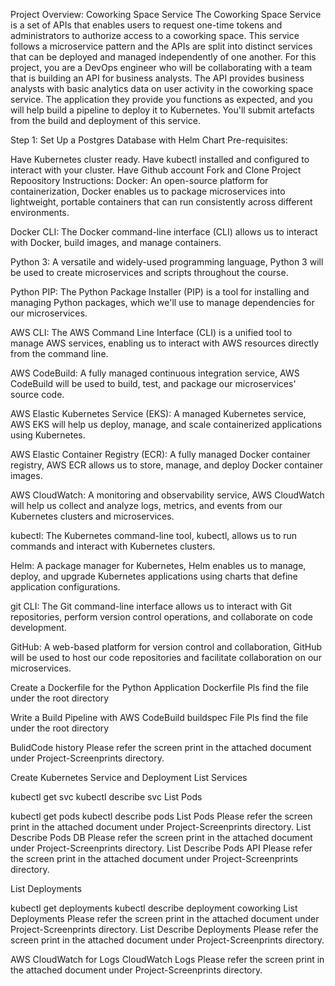 Project Overview: Coworking Space Service
The Coworking Space Service is a set of APIs that enables users to request one-time tokens and administrators to authorize access to a coworking space. This service follows a microservice pattern and the APIs are split into distinct services that can be deployed and managed independently of one another. For this project, you are a DevOps engineer who will be collaborating with a team that is building an API for business analysts. The API provides business analysts with basic analytics data on user activity in the coworking space service. The application they provide you functions as expected, and you will help build a pipeline to deploy it to Kubernetes. You'll submit artefacts from the build and deployment of this service.

Step 1: Set Up a Postgres Database with Helm Chart
Pre-requisites:

Have Kubernetes cluster ready.
Have kubectl installed and configured to interact with your cluster.
Have Github account
Fork and Clone Project Repoository
Instructions: Docker: An open-source platform for containerization, Docker enables us to package microservices into lightweight, portable containers that can run consistently across different environments.

Docker CLI: The Docker command-line interface (CLI) allows us to interact with Docker, build images, and manage containers.

Python 3: A versatile and widely-used programming language, Python 3 will be used to create microservices and scripts throughout the course.

Python PIP: The Python Package Installer (PIP) is a tool for installing and managing Python packages, which we'll use to manage dependencies for our microservices.

AWS CLI: The AWS Command Line Interface (CLI) is a unified tool to manage AWS services, enabling us to interact with AWS resources directly from the command line.

AWS CodeBuild: A fully managed continuous integration service, AWS CodeBuild will be used to build, test, and package our microservices' source code.

AWS Elastic Kubernetes Service (EKS): A managed Kubernetes service, AWS EKS will help us deploy, manage, and scale containerized applications using Kubernetes.

AWS Elastic Container Registry (ECR): A fully managed Docker container registry, AWS ECR allows us to store, manage, and deploy Docker container images.

AWS CloudWatch: A monitoring and observability service, AWS CloudWatch will help us collect and analyze logs, metrics, and events from our Kubernetes clusters and microservices.

kubectl: The Kubernetes command-line tool, kubectl, allows us to run commands and interact with Kubernetes clusters.

Helm: A package manager for Kubernetes, Helm enables us to manage, deploy, and upgrade Kubernetes applications using charts that define application configurations.

git CLI: The Git command-line interface allows us to interact with Git repositories, perform version control operations, and collaborate on code development.

GitHub: A web-based platform for version control and collaboration, GitHub will be used to host our code repositories and facilitate collaboration on our microservices.

Create a Dockerfile for the Python Application
Dockerfile Pls find the file under the root directory

Write a Build Pipeline with AWS CodeBuild
buildspec File Pls find the file under the root directory

BulidCode history Please refer the screen print in the attached document under Project-Screenprints directory.

Create Kubernetes Service and Deployment
List Services

kubectl get svc
kubectl describe svc
List Pods

kubectl get pods
kubectl describe pods
List Pods Please refer the screen print in the attached document under Project-Screenprints directory. List Describe Pods DB Please refer the screen print in the attached document under Project-Screenprints directory. List Describe Pods API Please refer the screen print in the attached document under Project-Screenprints directory.

List Deployments

kubectl get deployments
kubectl describe deployment coworking
List Deployments Please refer the screen print in the attached document under Project-Screenprints directory. List Describe Deployments Please refer the screen print in the attached document under Project-Screenprints directory.

AWS CloudWatch for Logs
CloudWatch Logs Please refer the screen print in the attached document under Project-Screenprints directory.
